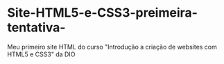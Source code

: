 # Site-HTML5-e-CSS3-preimeira-tentativa-
Meu primeiro site HTML do curso "Introdução a criação de websites com HTML5 e CSS3" da DIO
